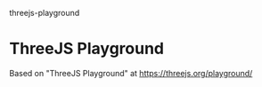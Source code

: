 threejs-playground
# ThreeJS Playground

Based on "ThreeJS Playground" at https://threejs.org/playground/

